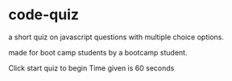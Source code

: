 # code-quiz

a short quiz on javascript questions with multiple choice options.

made for boot camp students by a bootcamp student.

Click start quiz to begin 
Time given is 60 seconds


